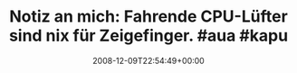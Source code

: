 ---
retweeted: false
source: <a href="http://twitter.com" rel="nofollow">Twitter Web Client</a>
entities:
  hashtags:
  - text: aua
    indices:
    - '61'
    - '65'
  - text: kaputt
    indices:
    - '66'
    - '73'
  - text: unwucht
    indices:
    - '74'
    - '82'
  - text: laerm
    indices:
    - '83'
    - '89'
  symbols: []
  user_mentions: []
  urls: []
display_text_range:
- '0'
- '89'
favorite_count: '0'
id_str: '1048030136'
truncated: false
retweet_count: '0'
id: '1048030136'
created_at: Tue Dec 09 22:54:49 +0000 2008
favorited: false
full_text: 'Notiz an mich: Fahrende CPU-Lüfter sind nix für Zeigefinger. #aua #kaputt
  #unwucht #laerm'
lang: de
tags:
- aua
- kaputt
- unwucht
- laerm
- pesos/twitter
date: '2008-12-09T22:54:49+00:00'
src: https://twitter.com/bascht/status/1048030136
original_url: https://twitter.com/bascht/status/1048030136
type: twitter_tweet
text: 'Notiz an mich: Fahrende CPU-Lüfter sind nix für Zeigefinger. #aua #kaputt #unwucht
  #laerm'
title: 'Notiz an mich: Fahrende CPU-Lüfter sind nix für Zeigefinger. #aua #kapu'

---